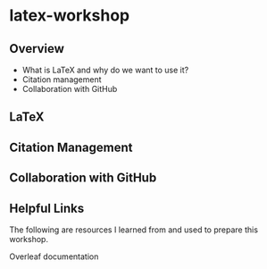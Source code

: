 # latex-workshop

## Overview

- What is LaTeX and why do we want to use it?
- Citation management
- Collaboration with GitHub

## LaTeX



## Citation Management



## Collaboration with GitHub



## Helpful Links

The following are resources I learned from and used to prepare this workshop.

Overleaf documentation
